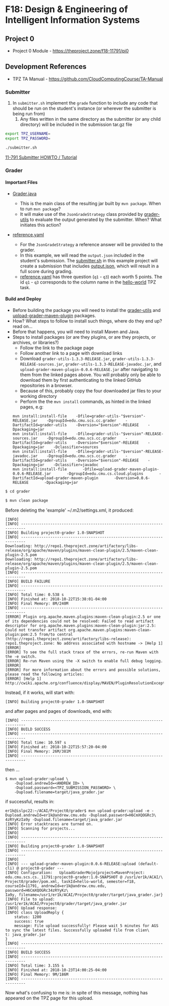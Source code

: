 # F18: Design & Engineering of Intelligent Information Systems

## Project 0

* Project 0 Module - https://theproject.zone/f18-11791/pi0

## Development References

* TPZ TA Manual - https://github.com/CloudComputingCourse/TA-Manual

### Submitter

1. In `submitter.sh` implement the `grade` function to include any code that should be run on the student's instance (or wherever the submitter is being run from)
   1. Any files written in the same directory as the submitter (or any child directory) will be included in the submission tar.gz file 

```bash
export TPZ_USERNAME=
export TPZ_PASSWORD=

./submitter.sh
```

[11-791 Submitter HOWTO / Tutorial](https://github.com/riebling/acai/blob/master/submitter.HOWTO.md)

### Grader

#### Important Files
* [Grader.java](grader/src/main/java/edu/cmu/scs/cs/_11791/Grader.java)
  * This is the main class of the resulting jar built by `mvn package`. When to run `mvn package`?
  * It will make use of the `JsonGradeStrategy` class provided by [grader-utils](https://github.com/CloudComputingCourse/grader-utils/wiki/Library-Usage) to evaluate the output generated by the submitter. When? What initiates this action?

* [reference.yaml](grader/src/main/resources/reference.yaml)
  * For the `JsonGradeStrategy` a reference answer will be provided to the grader.
  * In this example, we will read the `output.json` included in the student's submission. The [submitter.sh](submitter/submitter.sh) in this example project will create a submission that includes [output.json](submitter/output.json), which will result in a full score during grading.
  * [reference.yaml](grader/src/main/resources/reference.yaml) has three question (`q1` - `q3`) each worth 5 points. The id `q1` - `q3` corresponds to the column name in the [hello-world](https://theproject.zone/f18-11791/pi0/tasks/hello-world) TPZ task.

#### Build and Deploy
* Before building the package you will need to install the [grader-utils](https://github.com/CloudComputingCourse/grader-utils/wiki/Library-Usage) and [upload-grader-maven-plugin](https://github.com/CloudComputingCourse/CloudComputingUtils/wiki/Plugin-Usage) packages.
* How? What steps to follow to install such things, where do they end up? read on...
* Before that happens, you will need to install Maven and Java.
* Steps to install packages (or are they plugins, or are they projects, or archives, or libraries?)
  - Follow the link to the package page
  - Follow another link to a page with download links
  - Download `grader-utils-1.3.3-RELEASE.jar`, `grader-utils-1.3.3-RELEASE-sources.jar`, `grader-utils-1.3.3-RELEASE-javadoc.jar`, and `upload-grader-maven-plugin-0.0.6-RELEASE.jar` after navigating to them from the linked pages above. You will probably only be able to download them by first authenticating to the linked GitHub repositories in a browser.
  - Because of this, probably copy the four downloaded jar files to your working directory
  - Perform the the `mvn install` commands, as hinted in the linked pages, e.g:
  ```
  mvn install:install-file    -Dfile=grader-utils-"$version"-RELEASE.jar    -DgroupId=edu.cmu.scs.cc.grader    -DartifactId=grader-utils    -Dversion="$version"-RELEASE    -Dpackaging=jar
  mvn install:install-file    -Dfile=grader-utils-"$version"-RELEASE-sources.jar    -DgroupId=edu.cmu.scs.cc.grader    -DartifactId=grader-utils    -Dversion="$version"-RELEASE    -Dpackaging=jar    -Dclassifier=sources
  mvn install:install-file    -Dfile=grader-utils-"$version"-RELEASE-javadoc.jar    -DgroupId=edu.cmu.scs.cc.grader    -DartifactId=grader-utils    -Dversion="$version"-RELEASE    -Dpackaging=jar    -Dclassifier=javadoc
  mvn install:install-file       -Dfile=upload-grader-maven-plugin-0.0.6-RELEASE.jar       -DgroupId=edu.cmu.cs.cloud.plugins       -DartifactId=upload-grader-maven-plugin       -Dversion=0.0.6-RELEASE       -Dpackaging=jar
  ```

```bash
$ cd grader

$ mvn clean package
```
Before deleting the 'example' ~/.m2/settings.xml, it produced:
```[INFO] Scanning for projects...
[INFO]
[INFO] ------------------------------------------------------------------------
[INFO] Building project0-grader 1.0-SNAPSHOT
[INFO] ------------------------------------------------------------------------
Downloading: http://repo1.theproject.zone/artifactory/libs-release/org/apache/maven/plugins/maven-clean-plugin/2.5/maven-clean-plugin-2.5.pom
Downloading: http://repo1.theproject.zone/artifactory/libs-release/org/apache/maven/plugins/maven-clean-plugin/2.5/maven-clean-plugin-2.5.pom
[INFO] ------------------------------------------------------------------------
[INFO] BUILD FAILURE
[INFO] ------------------------------------------------------------------------
[INFO] Total time: 0.538 s
[INFO] Finished at: 2018-10-22T15:38:01-04:00
[INFO] Final Memory: 8M/240M
[INFO] ------------------------------------------------------------------------
[ERROR] Plugin org.apache.maven.plugins:maven-clean-plugin:2.5 or one of its dependencies could not be resolved: Failed to read artifact descriptor for org.apache.maven.plugins:maven-clean-plugin:jar:2.5: Could not transfer artifact org.apache.maven.plugins:maven-clean-plugin:pom:2.5 from/to central (http://repo1.theproject.zone/artifactory/libs-release): repo1.theproject.zone: No address associated with hostname -> [Help 1]
[ERROR]
[ERROR] To see the full stack trace of the errors, re-run Maven with the -e switch.
[ERROR] Re-run Maven using the -X switch to enable full debug logging.
[ERROR]
[ERROR] For more information about the errors and possible solutions, please read the following articles:
[ERROR] [Help 1] http://cwiki.apache.org/confluence/display/MAVEN/PluginResolutionException
```
Instead, if it works, will start with:
```
[INFO] Building project0-grader 1.0-SNAPSHOT
```
and after pages and pages of downloads, end with:
```
[INFO] ------------------------------------------------------------------------
[INFO] BUILD SUCCESS
[INFO] ------------------------------------------------------------------------
[INFO] Total time: 10.597 s
[INFO] Finished at: 2018-10-22T15:57:20-04:00
[INFO] Final Memory: 26M/381M
[INFO] ------------------------------------------------------------------------
```
then ...
```
$ mvn upload-grader:upload \
    -Dupload.andrewId=<ANDREW_ID> \
    -Dupload.password=<TPZ_SUBMISSION_PASSWORD> \
    -Dupload.filename=target/java_grader.jar
```
if successful, results in:
```
er1k@islpc22:~/ACAI/Project0/grader$ mvn upload-grader:upload -e -Dupload.andrewId=er1k@andrew.cmu.edu -Dupload.password=H6CmXQOGRc3\
4zRYyKzIa9y -Dupload.filename=target/java_grader.jar
[INFO] Error stacktraces are turned on.
[INFO] Scanning for projects...
[INFO]
[INFO] ------------------------------------------------------------------------
[INFO] Building project0-grader 1.0-SNAPSHOT
[INFO] ------------------------------------------------------------------------
[INFO]
[INFO] --- upload-grader-maven-plugin:0.0.6-RELEASE:upload (default-cli) @ project0-grader ---
[INFO] Configuration:   UploadGraderMojo{project=MavenProject: edu.cmu.scs.cs._11791:project0-grader:1.0-SNAPSHOT @ /usr1/er1k/ACAI/\
Project0/grader/pom.xml, taskId=hello-world, semester=f18, courseId=11791, andrewId=er1k@andrew.cmu.edu, password=H6CmXQOGRc34zRYyKz\
Ia9y, filename=/usr1/er1k/ACAI/Project0/grader/target/java_grader.jar}
[INFO] File to upload:  /usr1/er1k/ACAI/Project0/grader/target/java_grader.jar
[INFO] Upload response:
[INFO] class UploadReply {
    status: 1200
    success: true
    message: File upload successfully! Please wait 5 minutes for AGS to sync the latest files. Successfully uploaded file from clien\
t: java_grader.jar
}
[INFO] ------------------------------------------------------------------------
[INFO] BUILD SUCCESS
[INFO] ------------------------------------------------------------------------
[INFO] Total time: 3.155 s
[INFO] Finished at: 2018-10-23T14:00:25-04:00
[INFO] Final Memory: 9M/186M
[INFO] ------------------------------------------------------------------------
```
Now what's confusing to me is: in spite of this message, nothing has appeared on the TPZ page for this upload.
